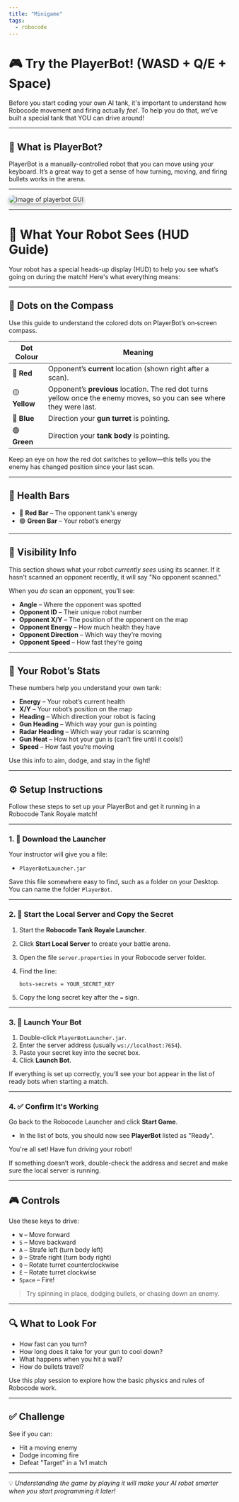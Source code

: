 ```yaml
---
title: "Minigame"
tags:
  - robocode
---
```


# 🎮 Try the PlayerBot! (WASD + Q/E + Space)

Before you start coding your own AI tank, it's important to understand how Robocode movement and firing actually *feel*. To help you do that, we’ve built a special tank that YOU can drive around!

---

## 🧠 What is PlayerBot?

PlayerBot is a manually-controlled robot that you can move using your keyboard. It’s a great way to get a sense of how turning, moving, and firing bullets works in the arena.

---

<img src="/images/low/robocode/playerBot.webp" alt="image of playerbot GUI" style="border-radius: 12px; box-shadow: 0 4px 8px rgba(0, 0, 0, 0.3);">

---

# 🧭 What Your Robot Sees (HUD Guide)

Your robot has a special heads-up display (HUD) to help you see what’s going on during the match! Here's what everything means:

---

## 🎯 Dots on the Compass

Use this guide to understand the colored dots on PlayerBot’s on‑screen compass.

| Dot Colour    | Meaning                                                                                                               |
| ------------- | --------------------------------------------------------------------------------------------------------------------- |
| 🔴 **Red**    | Opponent’s **current** location (shown right after a scan).                                                           |
| 🟡 **Yellow** | Opponent’s **previous** location. The red dot turns yellow once the enemy moves, so you can see where they were last. |
| 🔵 **Blue**   | Direction your **gun turret** is pointing.                                                                            |
| 🟢 **Green**  | Direction your **tank body** is pointing.                                                                             |

Keep an eye on how the red dot switches to yellow—this tells you the enemy has changed position since your last scan.

---

## 💚 Health Bars

* 🔴 **Red Bar** – The opponent tank's energy
* 🟢 **Green Bar** – Your robot’s energy

---

## 📡 Visibility Info

This section shows what your robot *currently sees* using its scanner. If it hasn't scanned an opponent recently, it will say "No opponent scanned."

When you *do* scan an opponent, you’ll see:

* **Angle** – Where the opponent was spotted
* **Opponent ID** – Their unique robot number
* **Opponent X/Y** – The position of the opponent on the map
* **Opponent Energy** – How much health they have
* **Opponent Direction** – Which way they’re moving
* **Opponent Speed** – How fast they’re going

---

## 🤖 Your Robot’s Stats

These numbers help you understand your own tank:

* **Energy** – Your robot’s current health
* **X/Y** – Your robot’s position on the map
* **Heading** – Which direction your robot is facing
* **Gun Heading** – Which way your gun is pointing
* **Radar Heading** – Which way your radar is scanning
* **Gun Heat** – How hot your gun is (can’t fire until it cools!)
* **Speed** – How fast you’re moving

Use this info to aim, dodge, and stay in the fight!

---


## ⚙️ Setup Instructions

Follow these steps to set up your PlayerBot and get it running in a Robocode Tank Royale match!

---
### 1. 📁 Download the Launcher

Your instructor will give you a file:

* `PlayerBotLauncher.jar`

Save this file somewhere easy to find, such as a folder on your Desktop. You can name the folder `PlayerBot`.

---

### 2. 🔐 Start the Local Server and Copy the Secret

1. Start the **Robocode Tank Royale Launcher**.
2. Click **Start Local Server** to create your battle arena.
3. Open the file `server.properties` in your Robocode server folder.
4. Find the line:

   ```
   bots-secrets = YOUR_SECRET_KEY
   ```

5. Copy the long secret key after the `=` sign.

---

### 3. 🚀 Launch Your Bot

1. Double-click `PlayerBotLauncher.jar`.
2. Enter the server address (usually `ws://localhost:7654`).
3. Paste your secret key into the secret box.
4. Click **Launch Bot**.

If everything is set up correctly, you’ll see your bot appear in the list of ready bots when starting a match.

---

### 4. ✅ Confirm It's Working

Go back to the Robocode Launcher and click **Start Game**.

* In the list of bots, you should now see **PlayerBot** listed as "Ready".

You're all set! Have fun driving your robot!

If something doesn’t work, double-check the address and secret and make sure the local server is running.

---

## 🎮 Controls

Use these keys to drive:

* `W` – Move forward
* `S` – Move backward
* `A` – Strafe left (turn body left)
* `D` – Strafe right (turn body right)
* `Q` – Rotate turret counterclockwise
* `E` – Rotate turret clockwise
* `Space` – Fire!

> Try spinning in place, dodging bullets, or chasing down an enemy.

---

## 🔍 What to Look For

* How fast can you turn?
* How long does it take for your gun to cool down?
* What happens when you hit a wall?
* How do bullets travel?

Use this play session to explore how the basic physics and rules of Robocode work.

---

## ✅ Challenge

See if you can:

* Hit a moving enemy
* Dodge incoming fire
* Defeat "Target" in a 1v1 match

---

💡 *Understanding the game by playing it will make your AI robot smarter when you start programming it later!*
